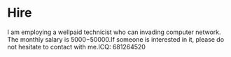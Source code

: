 Hire
====

I am employing a wellpaid technicist who can invading computer network. The monthly salary is $5000-$50000.If someone is interested in it, please do not hesitate to contact with me.ICQ: 681264520
